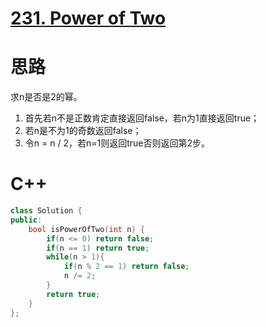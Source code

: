 # [231. Power of Two](https://leetcode.com/problems/power-of-two/description/)
# 思路
求n是否是2的幂。   
1. 首先若n不是正数肯定直接返回false，若n为1直接返回true；   
2. 若n是不为1的奇数返回false；
3. 令n = n / 2，若n=1则返回true否则返回第2步。   
# C++
``` C++
class Solution {
public:
    bool isPowerOfTwo(int n) {
        if(n <= 0) return false;
        if(n == 1) return true;
        while(n > 1){
            if(n % 2 == 1) return false;
            n /= 2;
        }
        return true;
    }
};
```
